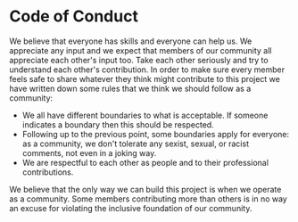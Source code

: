 # Code of Conduct
We believe that everyone has skills and everyone can help us. We appreciate any input and we expect that members of our community all appreciate each other's input too. Take each other seriously and try to understand each other's contribution. In order to make sure every member feels safe to share whatever they think might contribute to this project we have written down some rules that we think we should follow as a community:

* We all have different boundaries to what is acceptable. If someone indicates a boundary then this should be respected.
* Following up to the previous point, some boundaries apply for everyone: as a community, we don't tolerate any sexist, sexual, or racist comments, not even in a joking way.
* We are respectful to each other as people and to their professional contributions.

We believe that the only way we can build this project is when we operate as a community. Some members contributing more than others is in no way an excuse for violating the inclusive foundation of our community.